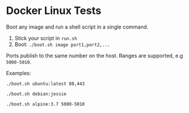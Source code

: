 # Docker Linux Tests

Boot any image and run a shell script in a single command.

1. Stick your script in `run.sh`
2. Boot: `./boot.sh image port1,port2,...`

Ports publish to the same number on the host. Ranges are supported, e.g `5000-5010`.

Examples:
```
./boot.sh ubuntu:latest 80,443
```
```
./boot.sh debian:jessie
```
```
./boot.sh alpine:3.7 5000-5010
```
